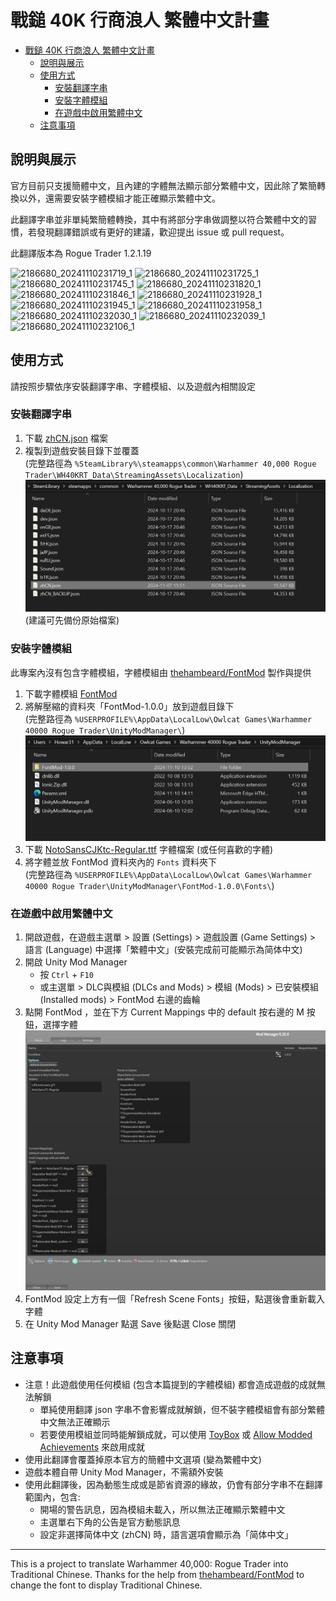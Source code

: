 # 戰鎚 40K 行商浪人 繁體中文計畫

- [戰鎚 40K 行商浪人 繁體中文計畫](#戰鎚-40k-行商浪人-繁體中文計畫)
  - [說明與展示](#說明與展示)
  - [使用方式](#使用方式)
    - [安裝翻譯字串](#安裝翻譯字串)
    - [安裝字體模組](#安裝字體模組)
    - [在遊戲中啟用繁體中文](#在遊戲中啟用繁體中文)
  - [注意事項](#注意事項)

## 說明與展示

官方目前只支援簡體中文，且內建的字體無法顯示部分繁體中文，因此除了繁簡轉換以外，還需要安裝字體模組才能正確顯示繁體中文。

此翻譯字串並非單純繁簡體轉換，其中有將部分字串做調整以符合繁體中文的習慣，若發現翻譯錯誤或有更好的建議，歡迎提出 issue 或 pull request。

此翻譯版本為 Rogue Trader 1.2.1.19

![2186680_20241110231719_1](screenshots/2186680_20241110231719_1.png)
![2186680_20241110231725_1](screenshots/2186680_20241110231725_1.png)
![2186680_20241110231745_1](screenshots/2186680_20241110231745_1.png)
![2186680_20241110231820_1](screenshots/2186680_20241110231820_1.png)
![2186680_20241110231846_1](screenshots/2186680_20241110231846_1.png)
![2186680_20241110231928_1](screenshots/2186680_20241110231928_1.png)
![2186680_20241110231945_1](screenshots/2186680_20241110231945_1.png)
![2186680_20241110231958_1](screenshots/2186680_20241110231958_1.png)
![2186680_20241110232030_1](screenshots/2186680_20241110232030_1.png)
![2186680_20241110232039_1](screenshots/2186680_20241110232039_1.png)
![2186680_20241110232106_1](screenshots/2186680_20241110232106_1.png)

## 使用方式

請按照步驟依序安裝翻譯字串、字體模組、以及遊戲內相關設定

### 安裝翻譯字串

1. 下載 [zhCN.json](./WH40KRT_Data/StreamingAssets/Localization/zhCN.json) 檔案
2. 複製到遊戲安裝目錄下並覆蓋  
   (完整路徑為 `%SteamLibrary%\steamapps\common\Warhammer 40,000 Rogue Trader\WH40KRT_Data\StreamingAssets\Localization`)
   ![screenshot_Loc](screenshots/screenshot_Loc.jpg)  
   (建議可先備份原始檔案)

### 安裝字體模組

此專案內沒有包含字體模組，字體模組由 [thehambeard/FontMod](https://github.com/thehambeard/FontMod/) 製作與提供

1. 下載字體模組 [FontMod](https://github.com/thehambeard/FontMod/releases/tag/1.0.0)
2. 將解壓縮的資料夾「FontMod-1.0.0」放到遊戲目錄下  
   (完整路徑為 `%USERPROFILE%\AppData\LocalLow\Owlcat Games\Warhammer 40000 Rogue Trader\UnityModManager\`)
   ![screenshot_fontModFolder](screenshots/screenshot_fontModFolder.jpg)
3. 下載 [NotoSansCJKtc-Regular.ttf](./NotoSansCJKtc-Regular.ttf) 字體檔案 (或任何喜歡的字體)
4. 將字體並放 FontMod 資料夾內的 `Fonts` 資料夾下  
   (完整路徑為 `%USERPROFILE%\AppData\LocalLow\Owlcat Games\Warhammer 40000 Rogue Trader\UnityModManager\FontMod-1.0.0\Fonts\`)

### 在遊戲中啟用繁體中文

1. 開啟遊戲，在遊戲主選單 > 設置 (Settings) > 遊戲設置 (Game Settings) > 語言 (Language) 中選擇「繁體中文」(安裝完成前可能顯示為简体中文)
2. 開啟 Unity Mod Manager
   - 按 `Ctrl` + `F10`
   - 或主選單 > DLC與模組 (DLCs and Mods) > 模組 (Mods) > 已安裝模組 (Installed mods) > FontMod 右邊的齒輪
3. 點開 FontMod ，並在下方 Current Mappings 中的 default 按右邊的 M 按鈕，選擇字體
   ![screenshot_fontModUMM](screenshots/screenshot_fontModUMM.jpg)
4. FontMod 設定上方有一個「Refresh Scene Fonts」按鈕，點選後會重新載入字體
5. 在 Unity Mod Manager 點選 Save 後點選 Close 關閉

## 注意事項

- 注意！此遊戲使用任何模組 (包含本篇提到的字體模組) 都會造成遊戲的成就無法解鎖
  - 單純使用翻譯 json 字串不會影響成就解鎖，但不裝字體模組會有部分繁體中文無法正確顯示
  - 若要使用模組並同時能解鎖成就，可以使用 [ToyBox](https://www.nexusmods.com/warhammer40kroguetrader/mods/1) 或 [Allow Modded Achievements](https://www.nexusmods.com/warhammer40kroguetrader/mods/4) 來啟用成就
- 使用此翻譯會覆蓋掉原本官方的簡體中文選項 (變為繁體中文)
- 遊戲本體自帶 Unity Mod Manager，不需額外安裝
- 使用此翻譯後，因為動態生成或是節省資源的緣故，仍會有部分字串不在翻譯範圍內，包含:
  - 開場的警告訊息，因為模組未載入，所以無法正確顯示繁體中文
  - 主選單右下角的公告是官方動態訊息
  - 設定非選擇简体中文 (zhCN) 時，語言選項會顯示為「简体中文」

---

This is a project to translate Warhammer 40,000: Rogue Trader into Traditional Chinese.  Thanks for the help from [thehambeard/FontMod](https://github.com/thehambeard/FontMod/) to change the font to display Traditional Chinese.
